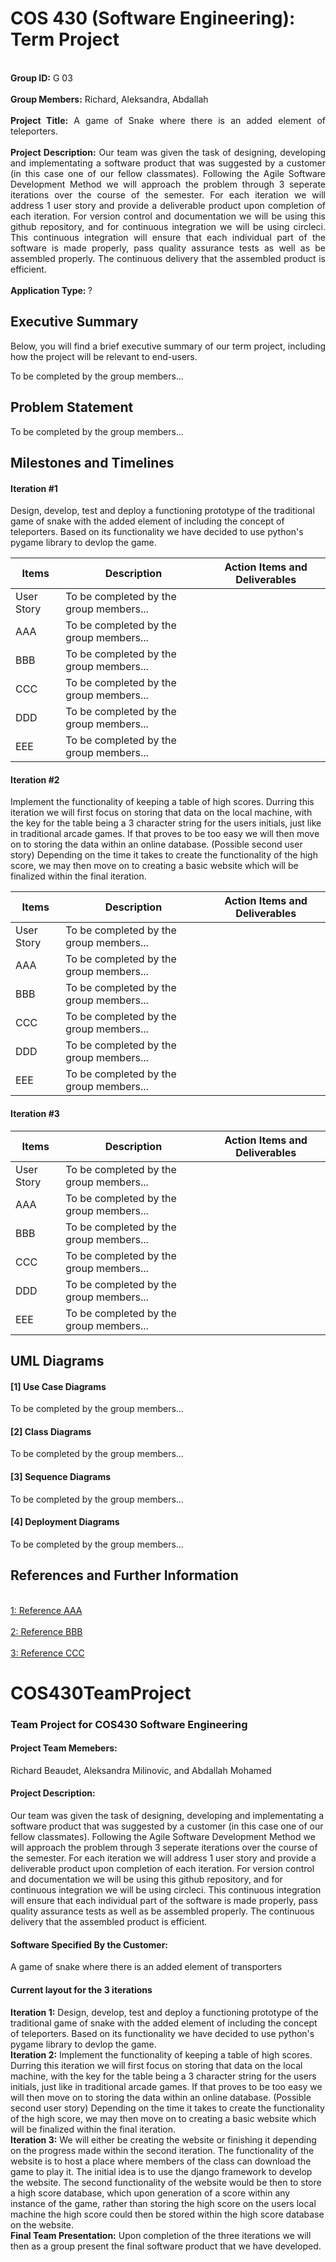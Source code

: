 # COS 430 (Software Engineering): Term Project

<p align="justify">
  <br> <strong>Group ID:</strong> G 03</br>
  <br> <strong>Group Members:</strong> Richard, Aleksandra, Abdallah</br>
  <br> <strong>Project Title:</strong> A game of Snake where there is an added element of teleporters.</br>
  <br> <strong>Project Description:</strong> Our team was given the task of designing, developing and implementating a software product that was suggested by a customer (in this case one of our fellow classmates). Following the Agile Software Development Method we will approach the problem through 3 seperate iterations over the course of the semester. For each iteration we will address 1 user story and provide a deliverable product upon completion of each iteration. For version control and documentation we will be using this github repository, and for continuous integration we will be using circleci. This continuous integration will ensure that each individual part of the software is made properly, pass quality assurance tests as well as be assembled properly. The continuous delivery that the assembled product is efficient.</br>
  <br> <strong>Application Type: </strong> ?</br>
 </p>

## Executive Summary

<p align="justify">
Below, you will find a brief executive summary of our term project, including how the project will be relevant to end-users.
</p>
<p align="justify">
To be completed by the group members...
</p>

## Problem Statement

<p align="justify">
To be completed by the group members...
</p>


## Milestones and Timelines

#### Iteration #1
<p> Design, develop, test and deploy a functioning prototype of the traditional game of snake with the added element of including the concept of teleporters. Based on its functionality we have decided to use python's pygame library to devlop the game.</p>

| Items        | Description              | Action Items and Deliverables                                                             |
|--------------|--------------------------|-------------------------------------------------------------------------------------------|
|  User Story  | To be completed by the group members...                                                                              |
|    AAA       | To be completed by the group members...                                                                              |
|    BBB       | To be completed by the group members...                                                                              |
|    CCC       | To be completed by the group members...                                                                              |
|    DDD       | To be completed by the group members...                                                                              |
|    EEE       | To be completed by the group members...                                                                              |


#### Iteration #2
<p>Implement the functionality of keeping a table of high scores. Durring this iteration we will first focus on storing that data on the local machine, with the key for the table being a 3 character string for the users initials, just like in traditional arcade games. If that proves to be too easy we will then move on to storing the data within an online database. (Possible second user story) Depending on the time it takes to create the functionality of the high score, we may then move on to creating a basic website which will be finalized within the final iteration.</p>

| Items        | Description              | Action Items and Deliverables                                                             |
|--------------|--------------------------|-------------------------------------------------------------------------------------------|
|  User Story  | To be completed by the group members...                                                                              |
|    AAA       | To be completed by the group members...                                                                              |
|    BBB       | To be completed by the group members...                                                                              |
|    CCC       | To be completed by the group members...                                                                              |
|    DDD       | To be completed by the group members...                                                                              |
|    EEE       | To be completed by the group members...                                                                              |



#### Iteration #3
| Items        | Description              | Action Items and Deliverables                                                             |
|--------------|--------------------------|-------------------------------------------------------------------------------------------|
|  User Story  | To be completed by the group members...                                                                              |
|    AAA       | To be completed by the group members...                                                                              |
|    BBB       | To be completed by the group members...                                                                              |
|    CCC       | To be completed by the group members...                                                                              |
|    DDD       | To be completed by the group members...                                                                              |
|    EEE       | To be completed by the group members...                                                                              |


## UML Diagrams 
#### [1] Use Case Diagrams
<p align="justify">
To be completed by the group members...
</p>

#### [2] Class Diagrams
<p align="justify">
To be completed by the group members...
</p>

#### [3] Sequence Diagrams 
<p align="justify">
To be completed by the group members...
</p>

#### [4] Deployment Diagrams 
<p align="justify">
To be completed by the group members...
</p>


## References and Further Information 

<br>[1: Reference AAA](https://usm.maine.edu/)</br>
<br>[2: Reference BBB](https://usm.maine.edu/)</br>
<br>[3: Reference CCC](https://usm.maine.edu/)</br>






















# COS430TeamProject
### Team Project for COS430 Software Engineering
#### **Project Team Memebers:**
Richard Beaudet, Aleksandra Milinovic, and Abdallah Mohamed
#### Project Description:
Our team was given the task of designing, developing and implementating a software product that was suggested by a customer (in this case one of 
our fellow classmates). Following the Agile Software Development Method we will approach the problem through 3 seperate iterations over
the course of the semester. For each iteration we will address 1 user story and provide a deliverable product upon completion of each
iteration. For version control and documentation we will be using this github repository, and for continuous integration we will be using 
circleci. This continuous integration will ensure that each individual part of the software is made properly, pass quality assurance tests as 
well as be assembled properly. The continuous delivery that the assembled product is efficient.
#### Software Specified By the Customer:
A game of snake where there is an added element of transporters
#### Current layout for the 3 iterations
**Iteration 1:**
Design, develop, test and deploy a functioning prototype of the traditional game of snake with the added element of including the concept of teleporters.
Based on its functionality we have decided to use python's pygame library to devlop the game.<br>
**Iteration 2:**
Implement the functionality of keeping a table of high scores. Durring this iteration we will first focus on storing that data
on the local machine, with the key for the table being a 3 character string for the users initials, just like in traditional arcade games.
If that proves to be too easy we will then move on to storing the data within an online database.
(Possible second user story) Depending on the time it takes to create the functionality of the high score, we may then move on to creating
a basic website which will be finalized within the final iteration.<br>
**Iteration 3:**
We will either be creating the website or finishing it depending on the progress made within the second iteration. The functionality of the website
is to host a place where members of the class can download the game to play it. The initial idea is to use the django framework to develop the website. 
The second functionality of the website would be then to store a high score database, which upon generation of a score within any instance of the game, 
rather than storing the high score on the users local machine the high score could then be stored within the high score database on the website.<br>
**Final Team Presentation:**
Upon completion of the three iterations we will then as a group present the final software product that we have developed.

